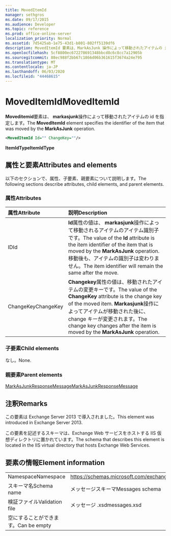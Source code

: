 ```yaml
---
title: MovedItemId
manager: sethgros
ms.date: 09/17/2015
ms.audience: Developer
ms.topic: reference
ms.prod: office-online-server
localization_priority: Normal
ms.assetid: 7d5425ab-1e75-43d1-b801-802ff5139df6
description: MovedItemId 要素は、MarkAsJunk 操作によって移動されたアイテムの id を指定します。
ms.openlocfilehash: 5cf8800ec672278691348bbcd8c6c8cc7a12905b
ms.sourcegitcommit: 88ec988f2bb67c1866d06b361615f3674a24e795
ms.translationtype: MT
ms.contentlocale: ja-JP
ms.lasthandoff: 06/03/2020
ms.locfileid: "44468615"
---
```

# <a name="moveditemid"></a><span data-ttu-id="54f2c-103">MovedItemId</span><span class="sxs-lookup"><span data-stu-id="54f2c-103">MovedItemId</span></span>

<span data-ttu-id="54f2c-104">**Moveditemid**要素は、 **markasjunk**操作によって移動されたアイテムの id を指定します。</span><span class="sxs-lookup"><span data-stu-id="54f2c-104">The **MovedItemId** element specifies the identifier of the item that was moved by the **MarkAsJunk** operation.</span></span> 
  
```XML
<MovedItemId Id="" ChangeKey=""/>
```

 <span data-ttu-id="54f2c-105">**ItemIdType**</span><span class="sxs-lookup"><span data-stu-id="54f2c-105">**ItemIdType**</span></span>
## <a name="attributes-and-elements"></a><span data-ttu-id="54f2c-106">属性と要素</span><span class="sxs-lookup"><span data-stu-id="54f2c-106">Attributes and elements</span></span>

<span data-ttu-id="54f2c-107">以下のセクションで、属性、子要素、親要素について説明します。</span><span class="sxs-lookup"><span data-stu-id="54f2c-107">The following sections describe attributes, child elements, and parent elements.</span></span>
  
### <a name="attributes"></a><span data-ttu-id="54f2c-108">属性</span><span class="sxs-lookup"><span data-stu-id="54f2c-108">Attributes</span></span>

|<span data-ttu-id="54f2c-109">**属性**</span><span class="sxs-lookup"><span data-stu-id="54f2c-109">**Attribute**</span></span>|<span data-ttu-id="54f2c-110">**説明**</span><span class="sxs-lookup"><span data-stu-id="54f2c-110">**Description**</span></span>|
|:-----|:-----|
|<span data-ttu-id="54f2c-111">ID</span><span class="sxs-lookup"><span data-stu-id="54f2c-111">Id</span></span>  <br/> |<span data-ttu-id="54f2c-112">**Id**属性の値は、 **markasjunk**操作によって移動されるアイテムのアイテム識別子です。</span><span class="sxs-lookup"><span data-stu-id="54f2c-112">The value of the **Id** attribute is the item identifier of the item that is moved by the **MarkAsJunk** operation.</span></span> <span data-ttu-id="54f2c-113">移動後も、アイテムの識別子は変わりません。</span><span class="sxs-lookup"><span data-stu-id="54f2c-113">The item identifier will remain the same after the move.</span></span>  <br/> |
|<span data-ttu-id="54f2c-114">ChangeKey</span><span class="sxs-lookup"><span data-stu-id="54f2c-114">ChangeKey</span></span>  <br/> |<span data-ttu-id="54f2c-115">**Changekey**属性の値は、移動されたアイテムの変更キーです。</span><span class="sxs-lookup"><span data-stu-id="54f2c-115">The value of the **ChangeKey** attribute is the change key of the moved item.</span></span> <span data-ttu-id="54f2c-116">**Markasjunk**操作によってアイテムが移動された後に、change キーが変更されます。</span><span class="sxs-lookup"><span data-stu-id="54f2c-116">The change key changes after the item is moved by the **MarkAsJunk** operation.</span></span>  <br/> |
   
### <a name="child-elements"></a><span data-ttu-id="54f2c-117">子要素</span><span class="sxs-lookup"><span data-stu-id="54f2c-117">Child elements</span></span>

<span data-ttu-id="54f2c-118">なし。</span><span class="sxs-lookup"><span data-stu-id="54f2c-118">None.</span></span>
  
### <a name="parent-elements"></a><span data-ttu-id="54f2c-119">親要素</span><span class="sxs-lookup"><span data-stu-id="54f2c-119">Parent elements</span></span>

[<span data-ttu-id="54f2c-120">MarkAsJunkResponseMessage</span><span class="sxs-lookup"><span data-stu-id="54f2c-120">MarkAsJunkResponseMessage</span></span>](markasjunkresponsemessage.md)
  
## <a name="remarks"></a><span data-ttu-id="54f2c-121">注釈</span><span class="sxs-lookup"><span data-stu-id="54f2c-121">Remarks</span></span>

<span data-ttu-id="54f2c-122">この要素は Exchange Server 2013 で導入されました。</span><span class="sxs-lookup"><span data-stu-id="54f2c-122">This element was introduced in Exchange Server 2013.</span></span>
  
<span data-ttu-id="54f2c-123">この要素を記述するスキーマは、Exchange Web サービスをホストする IIS 仮想ディレクトリに置かれています。</span><span class="sxs-lookup"><span data-stu-id="54f2c-123">The schema that describes this element is located in the IIS virtual directory that hosts Exchange Web Services.</span></span>
  
## <a name="element-information"></a><span data-ttu-id="54f2c-124">要素の情報</span><span class="sxs-lookup"><span data-stu-id="54f2c-124">Element information</span></span>

|||
|:-----|:-----|
|<span data-ttu-id="54f2c-125">Namespace</span><span class="sxs-lookup"><span data-stu-id="54f2c-125">Namespace</span></span>  <br/> |https://schemas.microsoft.com/exchange/services/2006/messages  <br/> |
|<span data-ttu-id="54f2c-126">スキーマ名</span><span class="sxs-lookup"><span data-stu-id="54f2c-126">Schema name</span></span>  <br/> |<span data-ttu-id="54f2c-127">メッセージスキーマ</span><span class="sxs-lookup"><span data-stu-id="54f2c-127">Messages schema</span></span>  <br/> |
|<span data-ttu-id="54f2c-128">検証ファイル</span><span class="sxs-lookup"><span data-stu-id="54f2c-128">Validation file</span></span>  <br/> |<span data-ttu-id="54f2c-129">メッセージ .xsd</span><span class="sxs-lookup"><span data-stu-id="54f2c-129">messages.xsd</span></span>  <br/> |
|<span data-ttu-id="54f2c-130">空にすることができます。</span><span class="sxs-lookup"><span data-stu-id="54f2c-130">Can be empty</span></span>  <br/> ||
   

